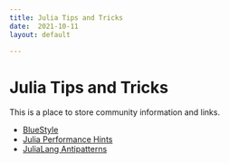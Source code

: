 ```yaml
---
title: Julia Tips and Tricks
date:  2021-10-11 
layout: default

---
```


# Julia Tips and Tricks

This is a place to store community information and links.

+ [BlueStyle](https://github.com/invenia/BlueStyle)
+ [Julia Performance Hints](https://docs.julialang.org/en/v1/manual/performance-tips/)
+ [JuliaLang Antipatterns](https://www.oxinabox.net/2020/04/19/Julia-Antipatterns.html#over-constraining-argument-types)
